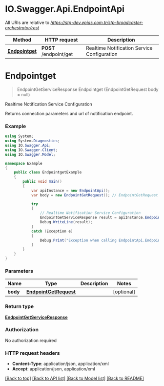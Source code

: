 # IO.Swagger.Api.EndpointApi

All URIs are relative to *https://stp-dev.epias.com.tr/stp-broadcaster-orchestrator/rest*

Method | HTTP request | Description
------------- | ------------- | -------------
[**Endpointget**](EndpointApi.md#endpointget) | **POST** /endpoint/get | Realtime Notification Service Configuration


<a name="endpointget"></a>
# **Endpointget**
> EndpointGetServiceResponse Endpointget (EndpointGetRequest body = null)

Realtime Notification Service Configuration

Returns connection parameters and url of notification endpoint.

### Example
```csharp
using System;
using System.Diagnostics;
using IO.Swagger.Api;
using IO.Swagger.Client;
using IO.Swagger.Model;

namespace Example
{
    public class EndpointgetExample
    {
        public void main()
        {
            var apiInstance = new EndpointApi();
            var body = new EndpointGetRequest(); // EndpointGetRequest |  (optional) 

            try
            {
                // Realtime Notification Service Configuration
                EndpointGetServiceResponse result = apiInstance.Endpointget(body);
                Debug.WriteLine(result);
            }
            catch (Exception e)
            {
                Debug.Print("Exception when calling EndpointApi.Endpointget: " + e.Message );
            }
        }
    }
}
```

### Parameters

Name | Type | Description  | Notes
------------- | ------------- | ------------- | -------------
 **body** | [**EndpointGetRequest**](EndpointGetRequest.md)|  | [optional] 

### Return type

[**EndpointGetServiceResponse**](EndpointGetServiceResponse.md)

### Authorization

No authorization required

### HTTP request headers

 - **Content-Type**: application/json, application/xml
 - **Accept**: application/json, application/xml

[[Back to top]](#) [[Back to API list]](../README.md#documentation-for-api-endpoints) [[Back to Model list]](../README.md#documentation-for-models) [[Back to README]](../README.md)

